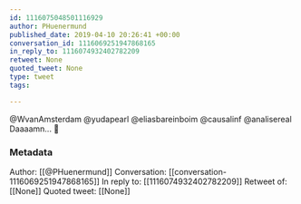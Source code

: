 ```yaml
---
id: 1116075048501116929
author: PHuenermund
published_date: 2019-04-10 20:26:41 +00:00
conversation_id: 1116069251947868165
in_reply_to: 1116074932402782209
retweet: None
quoted_tweet: None
type: tweet
tags:

---
```


@WvanAmsterdam @yudapearl @eliasbareinboim @causalinf @analisereal Daaaamn... 🙈

### Metadata

Author: [[@PHuenermund]]
Conversation: [[conversation-1116069251947868165]]
In reply to: [[1116074932402782209]]
Retweet of: [[None]]
Quoted tweet: [[None]]
